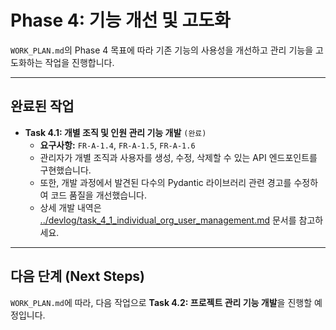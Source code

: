 # Phase 4: 기능 개선 및 고도화

`WORK_PLAN.md`의 Phase 4 목표에 따라 기존 기능의 사용성을 개선하고 관리 기능을 고도화하는 작업을 진행합니다.

---

## 완료된 작업

- **Task 4.1: 개별 조직 및 인원 관리 기능 개발** `(완료)`
  - **요구사항:** `FR-A-1.4`, `FR-A-1.5`, `FR-A-1.6`
  - 관리자가 개별 조직과 사용자를 생성, 수정, 삭제할 수 있는 API 엔드포인트를 구현했습니다.
  - 또한, 개발 과정에서 발견된 다수의 Pydantic 라이브러리 관련 경고를 수정하여 코드 품질을 개선했습니다.
  - 상세 개발 내역은 [../devlog/task_4_1_individual_org_user_management.md](../devlog/task_4_1_individual_org_user_management.md) 문서를 참고하세요.

---

## 다음 단계 (Next Steps)

`WORK_PLAN.md`에 따라, 다음 작업으로 **Task 4.2: 프로젝트 관리 기능 개발**을 진행할 예정입니다.
